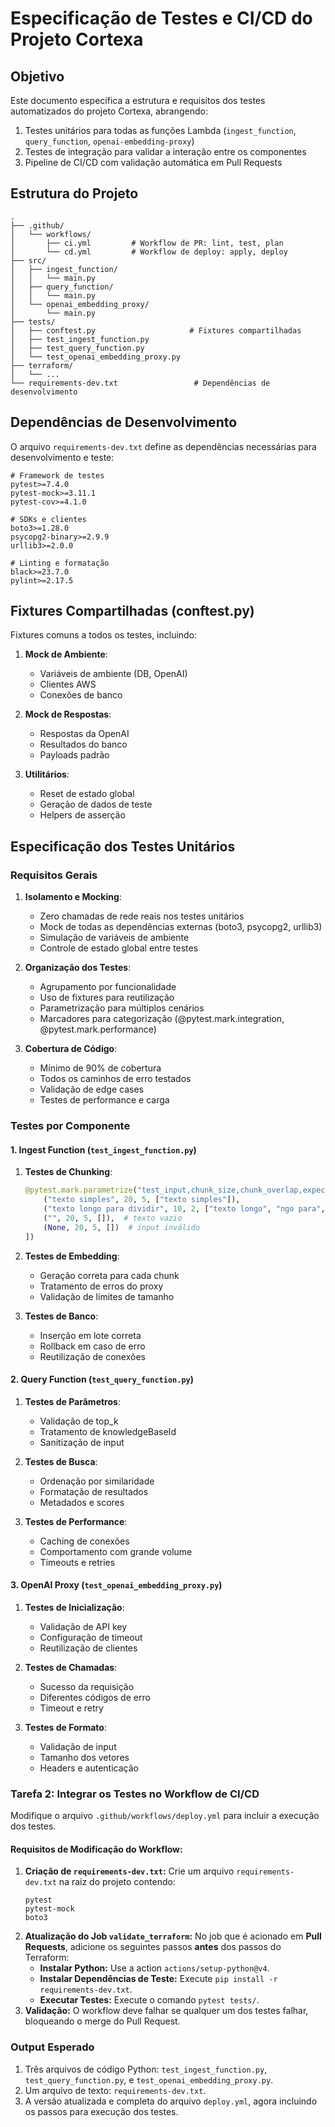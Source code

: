# Especificação de Testes e CI/CD do Projeto Cortexa

## Objetivo

Este documento especifica a estrutura e requisitos dos testes automatizados do projeto Cortexa, abrangendo:

1. Testes unitários para todas as funções Lambda (`ingest_function`, `query_function`, `openai-embedding-proxy`)
2. Testes de integração para validar a interação entre os componentes
3. Pipeline de CI/CD com validação automática em Pull Requests

## Estrutura do Projeto

```
.
├── .github/
│   └── workflows/
│       ├── ci.yml         # Workflow de PR: lint, test, plan
│       └── cd.yml         # Workflow de deploy: apply, deploy
├── src/
│   ├── ingest_function/
│   │   └── main.py
│   ├── query_function/
│   │   └── main.py
│   └── openai_embedding_proxy/
│       └── main.py
├── tests/
│   ├── conftest.py                     # Fixtures compartilhadas
│   ├── test_ingest_function.py
│   ├── test_query_function.py
│   └── test_openai_embedding_proxy.py
├── terraform/
│   └── ...
└── requirements-dev.txt                 # Dependências de desenvolvimento
```

## Dependências de Desenvolvimento

O arquivo `requirements-dev.txt` define as dependências necessárias para desenvolvimento e teste:

```
# Framework de testes
pytest>=7.4.0
pytest-mock>=3.11.1
pytest-cov>=4.1.0

# SDKs e clientes
boto3>=1.28.0
psycopg2-binary>=2.9.9
urllib3>=2.0.0

# Linting e formatação
black>=23.7.0
pylint>=2.17.5
```

## Fixtures Compartilhadas (conftest.py)

Fixtures comuns a todos os testes, incluindo:

1. **Mock de Ambiente**:
   - Variáveis de ambiente (DB, OpenAI)
   - Clientes AWS
   - Conexões de banco

2. **Mock de Respostas**:
   - Respostas da OpenAI
   - Resultados do banco
   - Payloads padrão

3. **Utilitários**:
   - Reset de estado global
   - Geração de dados de teste
   - Helpers de asserção

## Especificação dos Testes Unitários

### Requisitos Gerais

1. **Isolamento e Mocking**:
   - Zero chamadas de rede reais nos testes unitários
   - Mock de todas as dependências externas (boto3, psycopg2, urllib3)
   - Simulação de variáveis de ambiente
   - Controle de estado global entre testes

2. **Organização dos Testes**:
   - Agrupamento por funcionalidade
   - Uso de fixtures para reutilização
   - Parametrização para múltiplos cenários
   - Marcadores para categorização (@pytest.mark.integration, @pytest.mark.performance)

3. **Cobertura de Código**:
   - Mínimo de 90% de cobertura
   - Todos os caminhos de erro testados
   - Validação de edge cases
   - Testes de performance e carga

### Testes por Componente

#### 1. Ingest Function (`test_ingest_function.py`)

1. **Testes de Chunking**:
   ```python
   @pytest.mark.parametrize("test_input,chunk_size,chunk_overlap,expected", [
       ("texto simples", 20, 5, ["texto simples"]),
       ("texto longo para dividir", 10, 2, ["texto longo", "ngo para", "a dividir"]),
       ("", 20, 5, []),  # texto vazio
       (None, 20, 5, [])  # input inválido
   ])
   ```

2. **Testes de Embedding**:
   - Geração correta para cada chunk
   - Tratamento de erros do proxy
   - Validação de limites de tamanho

3. **Testes de Banco**:
   - Inserção em lote correta
   - Rollback em caso de erro
   - Reutilização de conexões

#### 2. Query Function (`test_query_function.py`)

1. **Testes de Parâmetros**:
   - Validação de top_k
   - Tratamento de knowledgeBaseId
   - Sanitização de input

2. **Testes de Busca**:
   - Ordenação por similaridade
   - Formatação de resultados
   - Metadados e scores

3. **Testes de Performance**:
   - Caching de conexões
   - Comportamento com grande volume
   - Timeouts e retries

#### 3. OpenAI Proxy (`test_openai_embedding_proxy.py`)

1. **Testes de Inicialização**:
   - Validação de API key
   - Configuração de timeout
   - Reutilização de clientes

2. **Testes de Chamadas**:
   - Sucesso da requisição
   - Diferentes códigos de erro
   - Timeout e retry

3. **Testes de Formato**:
   - Validação de input
   - Tamanho dos vetores
   - Headers e autenticação

### Tarefa 2: Integrar os Testes no Workflow de CI/CD

Modifique o arquivo `.github/workflows/deploy.yml` para incluir a execução dos testes.

#### Requisitos de Modificação do Workflow:

1.  **Criação de `requirements-dev.txt`:** Crie um arquivo `requirements-dev.txt` na raiz do projeto contendo:
    ```
    pytest
    pytest-mock
    boto3
    ```
2.  **Atualização do Job `validate_terraform`:** No job que é acionado em **Pull Requests**, adicione os seguintes passos **antes** dos passos do Terraform:
    * **Instalar Python:** Use a action `actions/setup-python@v4`.
    * **Instalar Dependências de Teste:** Execute `pip install -r requirements-dev.txt`.
    * **Executar Testes:** Execute o comando `pytest tests/`.
3.  **Validação:** O workflow deve falhar se qualquer um dos testes falhar, bloqueando o merge do Pull Request.

### Output Esperado

1.  Três arquivos de código Python: `test_ingest_function.py`, `test_query_function.py`, e `test_openai_embedding_proxy.py`.
2.  Um arquivo de texto: `requirements-dev.txt`.
3.  A versão atualizada e completa do arquivo `deploy.yml`, agora incluindo os passos para execução dos testes.
